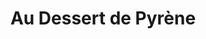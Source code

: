 ---
title: "Au Dessert de Pyrène"
url: /pierrefitte-nestalas/au-dessert-de-pyrene/
shop: boulangerie
---